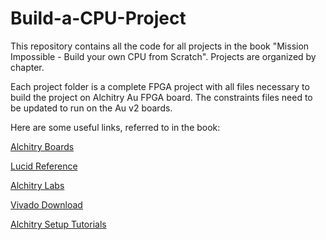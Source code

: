 # Build-a-CPU-Project
This repository contains all the code for all projects in the book "Mission Impossible - Build your own CPU from Scratch".  Projects are organized by chapter.  

Each project folder is a complete FPGA project with all files necessary to build the project on Alchitry Au FPGA board.  The constraints files need to be updated to run on the Au v2 boards.

Here are some useful links, referred to in the book:

[Alchitry Boards](https://shop.alchitry.com/collections/products)

[Lucid Reference](https://alchitry.com/tutorials/lucid-reference/)

[Alchitry Labs](https://alchitry.com/alchitry-labs/)

[Vivado Download](https://www.xilinx.com/support/download/index.html/content/xilinx/en/downloadNav/vivado-design-tools.html)

[Alchitry Setup Tutorials](https://alchitry.com/tutorials/setup/)
